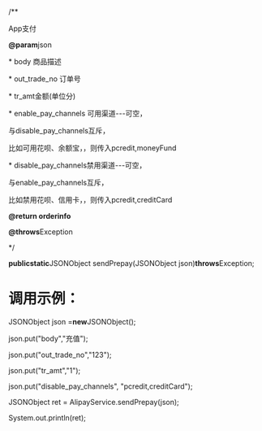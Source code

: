 /\*\*

App支付

**@param**json

\*  body 商品描述

\*  out\_trade\_no 订单号

\*  tr\_amt金额\(单位分\)

\*  enable\_pay\_channels 可用渠道---可空，

与disable\_pay\_channels互斥，

比如可用花呗、余额宝，，则传入pcredit,moneyFund

\*  disable\_pay\_channels禁用渠道---可空，

与enable\_pay\_channels互斥，

比如禁用花呗、信用卡，，则传入pcredit,creditCard

**@return orderinfo**

**@throws**Exception

\*/

**publicstatic**JSONObject sendPrepay\(JSONObject json\)**throws**Exception;

# **调用示例：**

JSONObject json =**new**JSONObject\(\);

json.put\("body","充值"\);

json.put\("out\_trade\_no","123"\);

json.put\("tr\_amt","1"\);

json.put\("disable\_pay\_channels", "pcredit,creditCard"\);

JSONObject ret = AlipayService.sendPrepay\(json\);

System.out.println\(ret\);



